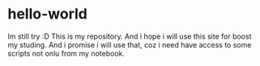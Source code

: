 # hello-world
Im still try :D
This is my repository. And i hope i will use this site for boost my studing. And i promise i will use that, coz i need have access to some scripts not onlu from my notebook.
